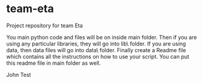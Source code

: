 # team-eta
Project repository for team Eta

You main python code and files will be on inside 
main folder. Then if you are using any particular libraries, 
they will go into lib\ folder. If you are using data, then data 
files will go into data\ folder. Finally create a Readme file 
which contains all the instructions on how to use your script. You can put this readme file in main folder as well.

John Test
